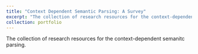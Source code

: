 ```yaml
---
title: "Context Dependent Semantic Parsing: A Survey"
excerpt: "The collection of research resources for the context-dependent semanitc parsing."
collection: portfolio
---
```


The collection of research resources for the context-dependent semanitc parsing.
